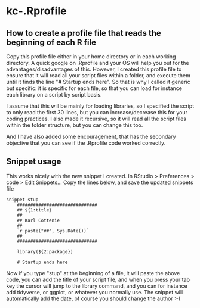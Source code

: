 # kc-.Rprofile
## How to create a profile file that reads the beginning of each R file
Copy this profile file either in your home directory or in each working directory. A quick google on .Rprofile and your OS will help you out for the advantages/disadvantages of this. However, I created this profile file to ensure that it will read all your script files within a folder, and execute them until it finds the line "# Startup ends here". So that is why I called it generic but specific: it is specific for each file, so that you can load for instance each library on a script by script basis. 

I assume that this will be mainly for loading libraries, so I specified the script to only read the first 30 lines, but you can increase/decrease this for your coding practices. I also made it recursive, so it will read all the script files within the folder structure, but you can change this too.

And I have also added some encouragement, that has the secondary objective that you can see if the .Rprofile code worked correctly.

## Snippet usage

This works nicely with the new snippet I created.
In RStudio > Preferences > code > Edit Snippets...
Copy the lines below, and save the updated snippets file

```
snippet stup
	##############################
	## ${1:title}
	##
	## Karl Cottenie
	##
	`r paste("##", Sys.Date())`
	##
	##############################
	
	library(${2:package})
	
	# Startup ends here
```

  Now if you type "stup" at the beginning of a file, it will paste the above code, you can add the title of your script file, and when you press your tab key the cursor will jump to the library command, and you can for instance add tidyverse, or ggplot, or whatever you normally use. The snippet will automatically add the date, of course you should change the author :-)
